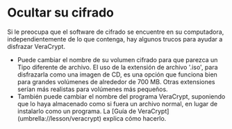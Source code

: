 [Title]: # (Ocultando tu cifrado)
[Order]: # (3)

# Ocultar su cifrado

Si le preocupa que el software de cifrado se encuentre en su computadora, independientemente de lo que contenga, hay algunos trucos para ayudar a disfrazar VeraCrypt.
 
* Puede cambiar el nombre de su volumen cifrado para que parezca un Tipo diferente de archivo. El uso de la extensión de archivo '.iso', para disfrazarla como una imagen de CD, es una opción que funciona bien para grandes volúmenes de alrededor de 700 MB. Otras extensiones serían más realistas para volúmenes más pequeños.  
* También puede cambiar el nombre del programa VeraCrypt, suponiendo que lo haya almacenado como si fuera un archivo normal, en lugar de instalarlo como un programa. La [Guía de VeraCrypt] (umbrella://lesson/veracrypt) explica cómo hacerlo.